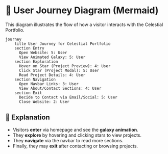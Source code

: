 # 🧭 User Journey Diagram (Mermaid)

This diagram illustrates the flow of how a visitor interacts with the Celestial Portfolio.

```mermaid
journey
    title User Journey for Celestial Portfolio
    section Entry
      Open Website: 5: User
      View Animated Galaxy: 5: User
    section Exploration
      Hover on Star (Project Preview): 4: User
      Click Star (Project Modal): 5: User
      Read Project Details: 4: User
    section Navigation
      Open Navbar Links: 3: User
      View About/Contact Sections: 4: User
    section Exit
      Decide to Contact via Email/Social: 5: User
      Close Website: 2: User
```

## 🔎 Explanation
- Visitors **enter** via homepage and see the **galaxy animation**.  
- They **explore** by hovering and clicking stars to view projects.  
- They **navigate** via the navbar to read more sections.  
- Finally, they may **exit** after contacting or browsing projects.  
